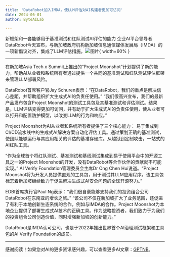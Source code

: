 ```yaml
---
title: 'DataRobot加入IMDA，使LLM评估对AI构建者更加可访问'
date: 2024-06-01
author: ByteAILab

---
```


新框架和一套能够用于基准测试和红队测试AI评估的能力
企业AI平台领导者DataRobot今天宣布，与新加坡政府机构新加坡信息通信媒体发展局（IMDA）的一项新倡议对齐，集成了LLM评估措施。![图片](https://ai-techpark.com/wp-content/uploads/2024/05/DataRobot-960x540.jpg){ width=60% }

---
在新加坡Asia Tech x Summit上推出的“Project Moonshot”计划提供了新的能力，帮助AI从业者和系统所有者通过提供一个共同的基准测试和红队测试评估框架来管理LLM部署风险。

DataRobot首席客户官Jay Schuren表示：“在DataRobot，我们的重点是解决信心差距，并帮助组织扩大生成式AI的负责任使用。” “我们很高兴宣布，我们的最新产品发布包含Project Moonshot的测试工具包及其基准测试和评估测试。结果是，LLM评估变得更加可访问，并有助于扩大生成式AI的负责任使用，使从业者可以打开和配置防护模型，以改变LLM的行为和响应。”

Project Moonshot为AI从业者和系统所有者提供了三个核心能力：
易于集成到CI/CD流水线中的生成式AI解决方案自动化评估工具。通过策划正确的基准测试，使团队能够运行与其应用相关的评估的基准存储库。从越狱到定制攻击，一站式的AI红队工具。

“作为全球首个将红队测试、基准测试和基线测试集成到易于使用平台中的开源工具之一的Project Moonshot的开发，没有DataRobot等合作伙伴的贡献就不可能实现。” AI Verify Foundation管理委员会主席Dr Ong Chen Hui说道。“Project Moonshot将为开发人员提供直观的工具包，用于测试其LLM应用程序。该工具包标志着新加坡继续致力于促进解决生成式AI安全问题的全球开源努力。”

EDBI首席执行官Paul Ng表示：“我们很自豪能够支持我们的投资组合公司DataRobot在东南亚的增长之旅。” “该公司不仅在新加坡扩大了业务范围，还促进了有利于本地创新生态系统的合作，例如与IMDA的合作。Project Moonshot为本地企业提供了部署生成式AI技术的正确工具。作为战略投资者，我们致力于为我们的投资组合公司创造价值，同时增强新加坡的创新能力。”

DataRobot是IMDA认可公司，也是于2022年推出世界首个AI治理测试框架和工具包的AI Verify Foundation的成员。

---
感谢阅读！如果您对AI的更多资讯感兴趣，可以查看更多AI文章：[GPTNB](https://gptnb.com)。